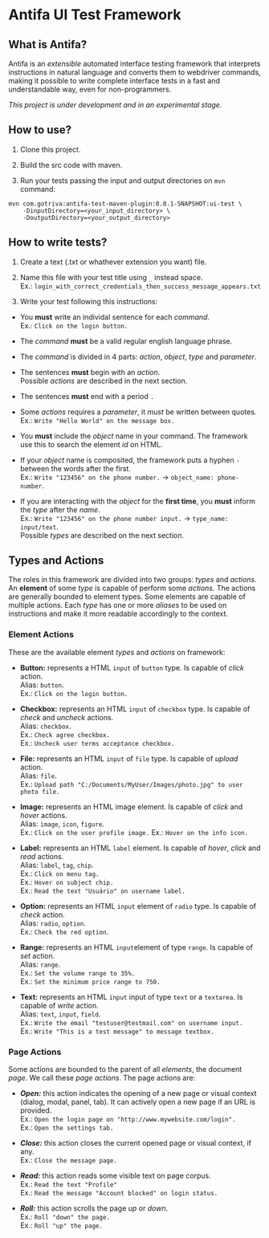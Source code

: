 # Antifa UI Test Framework

## What is Antifa?

Antifa is an *extensible* automated interface testing framework that interprets instructions in natural language and converts them to webdriver commands, making it possible to write complete interface tests in a fast and understandable way, even for non-programmers.

*This project is under development and in an experimental stage.*

## How to use?

1. Clone this project.

2. Build the src code with maven.

3. Run your tests passing the input and output directories on `mvn` command:
```
mvn com.gotriva:antifa-test-maven-plugin:0.0.1-SNAPSHOT:ui-test \
    -DinputDirectory=<your_input_directory> \
    -DoutputDirectory=<your_output_directory>
```

## How to write tests?

1. Create a text (.txt or whathever extension you want) file.

2. Name this file with your test title using `_` instead space.<br>
Ex.: `login_with_correct_credentials_then_success_message_appears.txt`

3. Write your test following this instructions:

- You **must** write an individal sentence for each *command*.<br>
  Ex.: `Click on the login button.`

- The *command* **must** be a valid regular english language phrase.

- The *command* is divided in 4 parts: *action*, *object*, *type* and *parameter*.

- The sentences **must** begin with an *action*.<br>
  Possible *actions* are described in the next section.

- The sentences **must** end with a period `.`

- Some *actions* requires a *parameter*, it *must* be written between quotes.<br>
  Ex.: `Write "Hello World" on the message box.`
  
- You **must** include the *object* name in your command. The framework use this to search the element *id* on HTML.

- If your *object* name is composited, the framework puts a hyphen `-` between the words after the first.<br>
  Ex.: `Write "123456" on the phone number.` &#8594; `object_name: phone-number`.

- If you are interacting with the *object* for the **first time**, you **must** inform the *type* after the *name*.<br>
  Ex.: `Write "123456" on the phone number input.` &#8594; `type_name: input/text`.<br>
  Possible *types* are described on the next section.

## Types and Actions

The roles in this framework are divided into two groups: *types* and *actions*. An **element** of some *type* is capable of perform some *actions*. The actions are generally bounded to element types. Some elements are capable of multiple actions. Each *type* has one or more *aliases* to be used on instructions and make it more readable accordingly to the context.

### Element Actions

These are the available element *types* and *actions* on framework:

- **Button:** represents a HTML `input` of `button` type. Is capable of *click* action.<br>
Alias: `button`.<br>
Ex.: `Click on the login button.`

- **Checkbox:** represents an HTML `input` of `checkbox` type. Is capable of *check* and *uncheck* actions.<br>
Alias: `checkbox`.<br>
Ex.: `Check agree checkbox.`<br>
Ex.: `Uncheck user terms acceptance checkbox.`

- **File:** represents an HTML `input` of `file` type. Is capable of *upload* action.<br>
Alias: `file`.<br>
Ex.: `Upload path "C:/Documents/MyUser/Images/photo.jpg" to user photo file.`

- **Image:** represents an HTML image element. Is capable of *click* and *hover* actions.<br>
Alias: `image`, `icon`, `figure`.<br>
Ex.: `Click on the user profile image.`
Ex.: `Hover on the info icon.`

- **Label:** represents an HTML `label` element. Is capable of *hover*, *click* and *read* actions.<br>
Alias: `label`, `tag`, `chip`.<br>
Ex.: `Click on menu tag.`<br>
Ex.: `Hover on subject chip.`<br>
Ex.: `Read the text "Usuário" on username label.`

- **Option:** represents an HTML `input` element of `radio` type. Is capable of *check* action.<br>
Alias: `radio`, `option`.<br>
Ex.: `Check the red option`.

- **Range:** represents an HTML `input`element of type `range`. Is capable of *set* action.<br>
Alias: `range`.<br>
Ex.: `Set the volume range to 35%.`<br>
Ex.: `Set the minimum price range to 750.`

- **Text:** represents an HTML `input` input of type `text` or a `textarea`. Is capable of *write* action.<br>
Alias: `text`, `input`, `field`.<br>
Ex.: `Write the email "testuser@testmail.com" on username input.`<br>
Ex.: `Write "This is a test message" to message textbox.`

### Page Actions

Some actions are bounded to the parent of all *elements*, the document *page*. We call these *page actions*. The page actions are:

- <em>**Open:**</em> this action indicates the opening of a new page or visual context (dialog, modal, panel, tab). It can actively open a new page if an URL is provided.<br>
Ex.: `Open the login page on "http://www.mywebsite.com/login".`<br>
Ex.: `Open the settings tab.`

- <em>**Close:**</em> this action closes the current opened page or visual context, if any.<br>
  Ex.: `Close the message page.`

- <em>**Read:**</em> this action reads some visible text on page corpus.<br>
  Ex.: `Read the text "Profile"`<br>
  Ex.: `Read the message "Account blocked" on login status.`

- <em>**Roll:**</em> this action scrolls the page *up* or *down*.<br>
  Ex.: `Roll "down" the page.`<br>
  Ex.: `Roll "up" the page.`
